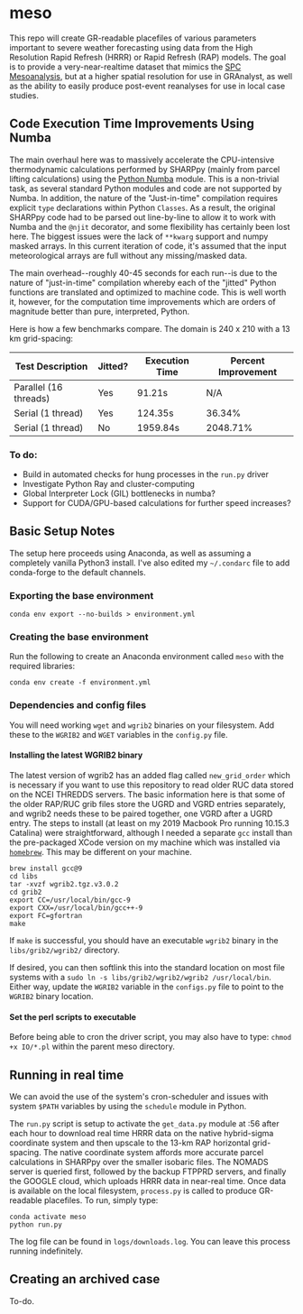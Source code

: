 # meso
This repo will create GR-readable placefiles of various parameters important to severe weather forecasting using data from the High Resolution Rapid Refresh (HRRR) or Rapid Refresh (RAP) models. The goal is to provide a very-near-realtime dataset that mimics the [SPC Mesoanalysis](https://www.spc.noaa.gov/exper/mesoanalysis/new/viewsector.php?sector=20#), but at a higher spatial resolution for use in GRAnalyst, as well as the ability to easily produce post-event reanalyses for use in local case studies.

## Code Execution Time Improvements Using Numba
The main overhaul here was to massively accelerate the CPU-intensive thermodynamic calculations performed by SHARPpy (mainly from parcel lifting calculations) using the [Python Numba](http://numba.pydata.org/) module. This is a non-trivial task, as several standard Python modules and code are not supported by Numba. In addition, the nature of the "Just-in-time" compilation requires explicit `type` declarations within Python `Classes`. As a result, the original SHARPpy code had to be parsed out line-by-line to allow it to work with Numba and the `@njit` decorator, and some flexibility has certainly been lost here. The biggest issues were the lack of `**kwarg` support and numpy masked arrays. In this current iteration of code, it's assumed that the input meteorological arrays are full without any missing/masked data.

The main overhead--roughly 40-45 seconds for each run--is due to the nature of "just-in-time" compilation whereby each of the "jitted" Python functions are translated and optimized to machine code. This is well worth it, however, for the computation time improvements which are orders of magnitude better than pure, interpreted, Python.

Here is how a few benchmarks compare. The domain is 240 x 210 with a 13 km grid-spacing:

| Test Description      | Jitted? | Execution Time | Percent Improvement |
| --------------------- | ------- | -------------- | ------------------- |
| Parallel (16 threads) | Yes     | 91.21s         | N/A                 |
| Serial (1 thread)     | Yes     | 124.35s        | 36.34%              |
| Serial (1 thread)     | No      | 1959.84s       | 2048.71%            |

### To do:
- Build in automated checks for hung processes in the `run.py` driver
- Investigate Python Ray and cluster-computing
- Global Interpreter Lock (GIL) bottlenecks in numba?
- Support for CUDA/GPU-based calculations for further speed increases?  

## Basic Setup Notes
The setup here proceeds using Anaconda, as well as assuming a completely vanilla Python3 install. I've also edited my `~/.condarc` file to add conda-forge to the default channels.

### Exporting the base environment

```
conda env export --no-builds > environment.yml
```

### Creating the base environment
Run the following to create an Anaconda environment called `meso` with the required libraries:

```
conda env create -f environment.yml
```

### Dependencies and config files
You will need working `wget` and `wgrib2` binaries on your filesystem. Add these to the `WGRIB2` and `WGET` variables in the `config.py` file.

#### Installing the latest WGRIB2 binary
The latest version of wgrib2 has an added flag called `new_grid_order` which is necessary if you want to use this repository to read older RUC data stored on the NCEI THREDDS servers. The basic information here is that some of the older RAP/RUC grib files store the UGRD and VGRD entries separately, and wgrib2 needs these to be paired together, one VGRD after a UGRD entry. The steps to install (at least on my 2019 Macbook Pro running 10.15.3 Catalina) were straightforward, although I needed a separate `gcc` install than the pre-packaged XCode version on my machine which was installed via [`homebrew`](https://brew.sh/). This may be different on your machine.

```
brew install gcc@9
cd libs
tar -xvzf wgrib2.tgz.v3.0.2
cd grib2
export CC=/usr/local/bin/gcc-9
export CXX=/usr/local/bin/gcc++-9
export FC=gfortran
make
```

If `make` is successful, you should have an executable `wgrib2` binary in the `libs/grib2/wgrib2/` directory.

If desired, you can then softlink this into the standard location on most file systems with a `sudo ln -s libs/grib2/wgrib2/wgrib2 /usr/local/bin`. Either way, update the `WGRIB2` variable in the `configs.py` file to point to the `WGRIB2` binary location.

#### Set the perl scripts to executable
Before being able to cron the driver script, you may also have to type: `chmod +x IO/*.pl` within the parent meso directory.

## Running in real time
We can avoid the use of the system's cron-scheduler and issues with system `$PATH` variables by using the `schedule` module in Python.

The `run.py` script is setup to activate the `get_data.py` module at :56 after each hour to download real time HRRR data on the native hybrid-sigma coordinate system and then upscale to the 13-km RAP horizontal grid-spacing. The native coordinate system affords more accurate parcel calculations in SHARPpy over the smaller isobaric files. The NOMADS server is queried first, followed by the backup FTPPRD servers, and finally the GOOGLE cloud, which uploads HRRR data in near-real time. Once data is available on the local filesystem, `process.py` is called to produce GR-readable placefiles. To run, simply type:

```
conda activate meso
python run.py
```

The log file can be found in `logs/downloads.log`. You can leave this process running indefinitely.

## Creating an archived case
To-do.
